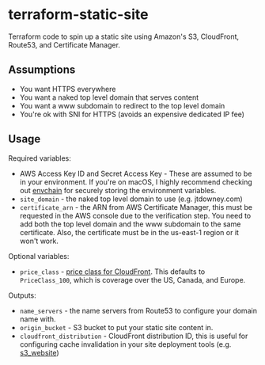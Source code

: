 # terraform-static-site

Terraform code to spin up a static site using Amazon's S3, CloudFront, Route53, and Certificate Manager.

## Assumptions

* You want HTTPS everywhere
* You want a naked top level domain that serves content
* You want a www subdomain to redirect to the top level domain
* You're ok with SNI for HTTPS (avoids an expensive dedicated IP fee)

## Usage

Required variables:

* AWS Access Key ID and Secret Access Key - These are assumed to be in your environment. If you're on macOS, I highly recommend checking out [envchain](https://github.com/sorah/envchain) for securely storing the environment variables.
* `site_domain` - the naked top level domain to use (e.g. jtdowney.com)
* `certificate_arn` - the ARN from AWS Certificate Manager, this must be requested in the AWS console due to the verification step. You need to add both the top level domain and the www subdomain to the same certificate. Also, the certificate must be in the us-east-1 region or it won't work.

Optional variables:

* `price_class` - [price class for CloudFront](https://www.terraform.io/docs/providers/aws/r/cloudfront_distribution.html#price_class). This defaults to `PriceClass_100`, which is coverage over the US, Canada, and Europe.

Outputs:

* `name_servers` - the name servers from Route53 to configure your domain name with.
* `origin_bucket` - S3 bucket to put your static site content in.
* `cloudfront_distribution` - CloudFront distribution ID, this is useful for configuring cache invalidation in your site deployment tools (e.g. [s3\_website](https://github.com/laurilehmijoki/s3_website))
